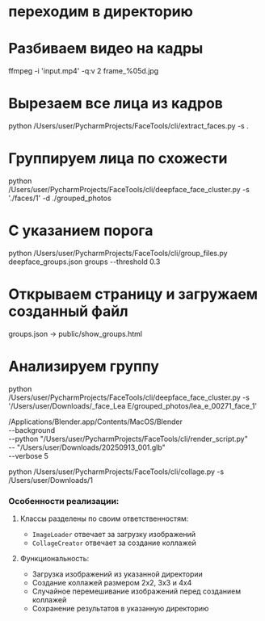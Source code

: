 # переходим в директорию

# Разбиваем видео на кадры
ffmpeg -i 'input.mp4'  -q:v 2 frame_%05d.jpg

# Вырезаем все лица из кадров
python /Users/user/PycharmProjects/FaceTools/cli/extract_faces.py -s .

# Группируем лица по схожести
python /Users/user/PycharmProjects/FaceTools/cli/deepface_face_cluster.py -s './faces/1' -d ./grouped_photos

# С указанием порога
python /Users/user/PycharmProjects/FaceTools/cli/group_files.py deepface_groups.json groups --threshold 0.3

# Открываем страницу и загружаем созданный файл
groups.json -> public/show_groups.html

# Анализируем группу
python /Users/user/PycharmProjects/FaceTools/cli/deepface_face_cluster.py -s '/Users/user/Downloads/_face_Lea E/grouped_photos/lea_e_00271_face_1'

/Applications/Blender.app/Contents/MacOS/Blender \
--background \
--python "/Users/user/PycharmProjects/FaceTools/cli/render_script.py" \
-- "/Users/user/Downloads/20250913_001.glb" \
--verbose 5

python /Users/user/PycharmProjects/FaceTools/cli/collage.py -s /Users/user/Downloads/1

### Особенности реализации:
1. Классы разделены по своим ответственностям:
   - `ImageLoader` отвечает за загрузку изображений
   - `CollageCreator` отвечает за создание коллажей

2. Функциональность:
   - Загрузка изображений из указанной директории
   - Создание коллажей размером 2x2, 3x3 и 4x4
   - Случайное перемешивание изображений перед созданием коллажей
   - Сохранение результатов в указанную директорию

